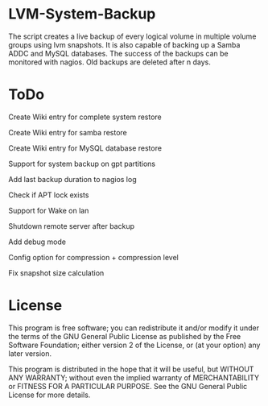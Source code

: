 LVM-System-Backup
=================

The script creates a live backup of every logical volume in multiple volume groups using lvm snapshots. It is also capable of backing up a Samba ADDC and MySQL databases. The success of the backups can be monitored with nagios. Old backups are deleted after n days.

ToDo
=================
Create Wiki entry for complete system restore

Create Wiki entry for samba restore

Create Wiki entry for MySQL database restore

Support for system backup on gpt partitions

Add last backup duration to nagios log

Check if APT lock exists

Support for Wake on lan

Shutdown remote server after backup

Add debug mode

Config option for compression + compression level

Fix snapshot size calculation

License
=================

This program is free software; you can redistribute it and/or modify it under the terms of the GNU General Public License as published by the Free Software Foundation; either version 2 of the License, or (at your option) any later version.

This program is distributed in the hope that it will be useful, but WITHOUT ANY WARRANTY; without even the implied warranty of MERCHANTABILITY or FITNESS FOR A PARTICULAR PURPOSE.  See the GNU General Public License for more details.
